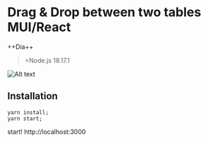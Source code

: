 # Drag & Drop between two tables MUI/React
++Dia++
> =Node.js 18.17.1

![Alt text](preview.jpg)

## Installation

    yarn install;
    yarn start;

start! http://localhost:3000
